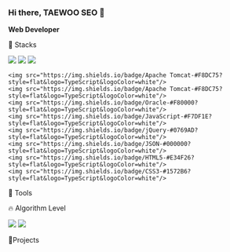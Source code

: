 ### Hi there, TAEWOO SEO 👋
**Web Developer**

🧰 Stacks

<div align="left">
	<img src="https://img.shields.io/badge/Java-007396?style=flat&logo=Java&logoColor=white" />
	<img src="https://img.shields.io/badge/Spring-6DB33F?style=flat&logo=TypeScript&logoColor=white"/>
	<img src="https://img.shields.io/badge/Apache Tomcat-#F8DC75?style=flat&logo=TypeScript&logoColor=white"/>
	
	<img src="https://img.shields.io/badge/Apache Tomcat-#F8DC75?style=flat&logo=TypeScript&logoColor=white"/>
	<img src="https://img.shields.io/badge/Apache Tomcat-#F8DC75?style=flat&logo=TypeScript&logoColor=white"/>
	<img src="https://img.shields.io/badge/Oracle-#F80000?style=flat&logo=TypeScript&logoColor=white"/>
	<img src="https://img.shields.io/badge/JavaScript-#F7DF1E?style=flat&logo=TypeScript&logoColor=white"/>
	<img src="https://img.shields.io/badge/jQuery-#0769AD?style=flat&logo=TypeScript&logoColor=white"/>
	<img src="https://img.shields.io/badge/JSON-#000000?style=flat&logo=TypeScript&logoColor=white"/>
	<img src="https://img.shields.io/badge/HTML5-#E34F26?style=flat&logo=TypeScript&logoColor=white"/>
	<img src="https://img.shields.io/badge/CSS3-#1572B6?style=flat&logo=TypeScript&logoColor=white"/>
</div>

💪 Tools

🔥 Algorithm Level

<img src="https://github-readme-stats.vercel.app/api/top-langs/?username=aatjxodn&layout=compact">
<img src="https://github-readme-stats.vercel.app/api?username=aatjxodn&show_icons=true">

📂Projects



<!--
**aatjxodn/aatjxodn** is a ✨ _special_ ✨ repository because its `README.md` (this file) appears on your GitHub profile.

Here are some ideas to get you started:

- 🔭 I’m currently working on ...
- 🌱 I’m currently learning ...
- 👯 I’m looking to collaborate on ...
- 🤔 I’m looking for help with ...
- 💬 Ask me about ...
- 📫 How to reach me: ...
- 😄 Pronouns: ...
- ⚡ Fun fact: ...
-->
